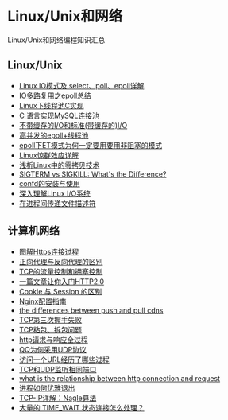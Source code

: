 # Linux/Unix和网络
Linux/Unix和网络编程知识汇总

## Linux/Unix
- [Linux IO模式及 select、poll、epoll详解](https://segmentfault.com/a/1190000003063859)
- [IO多路复用之epoll总结](https://www.cnblogs.com/Anker/archive/2013/08/17/3263780.html)
- [Linux下线程池C实现](https://blog.csdn.net/woxiaohahaa/article/details/51510747)
- [C 语言实现MySQL连接池](https://blog.csdn.net/qq_36359022/article/details/78771282)
- [不带缓存的I/O和标准(带缓存的)I/O](https://www.cnblogs.com/youxin/p/4061813.html)
- [高并发的epoll+线程池](https://blog.csdn.net/libaineu2004/article/details/72822558)
- [epoll下ET模式为何一定要用要用非阻塞的模式](https://blog.csdn.net/ldw662523/article/details/79912070)
- [Linux惊群效应详解](https://blog.csdn.net/lyztyycode/article/details/78648798)
- [浅析Linux中的零拷贝技术](https://www.jianshu.com/p/fad3339e3448)
- [SIGTERM vs SIGKILL: What's the Difference?](https://linuxhandbook.com/sigterm-vs-sigkill/#:~:text=SIGTERM%20gracefully%20kills%20the%20process,the%20child%20processes%20as%20well.)
- [confd的安装与使用](https://blog.csdn.net/bbwangj/article/details/82953786)
- [深入理解Linux I/O系统](https://mp.weixin.qq.com/s/xog7NR0j9930-ayb18svVg)
- [在进程间传递文件描述符](https://www.cnblogs.com/tianzeng/p/10792563.html)

## 计算机网络
- [图解Https连接过程](https://blog.csdn.net/jinrumorijuesha/article/details/79655561)
- [正向代理与反向代理的区别](https://cloud.tencent.com/developer/article/1418457)
- [TCP的流量控制和拥塞控制](https://blog.csdn.net/yechaodechuntian/article/details/25429143)
- [一篇文章让你入门HTTP2.0](https://segmentfault.com/a/1190000016656529)
- [Cookie 与 Session 的区别](https://juejin.im/entry/5766c29d6be3ff006a31b84e)
- [Nginx配置指南](https://www.jianshu.com/p/4ee4098f2bbd)
- [the differences between push and pull cdns](http://www.travelblogadvice.com/technical/the-differences-between-push-and-pull-cdns/)
- [TCP第三次握手失败](https://www.cnblogs.com/heyonggang/p/3386415.html)
- [TCP粘包、拆包问题](https://network.51cto.com/art/201910/604438.htm)
- [http请求与响应全过程](https://blog.csdn.net/pmt123456/article/details/55216555)
- [QQ为何采用UDP协议](https://blog.csdn.net/junjunba2689/article/details/82593124#comments)
- [访问一个URL经历了哪些过程](https://blog.csdn.net/Myxyj/article/details/80027700?depth_1-utm_source=distribute.pc_relevant.none-task-blog-BlogCommendFromMachineLearnPai2-1&utm_source=distribute.pc_relevant.none-task-blog-BlogCommendFromMachineLearnPai2-1)
- [TCP和UDP监听相同端口](https://blog.51cto.com/12083623/2362539)
- [what is the relationship between http connection and request
](https://stackoverflow.com/questions/34034341/what-is-the-relationship-between-http-connection-and-request#:~:text=HTTP%20connections%20%2D%20client%20and%20server,a%20connection%20with%20the%20server.)
- [进程如何优雅退出](https://juejin.cn/post/6844904121057673223)
- [TCP-IP详解：Nagle算法](https://blog.csdn.net/wdscq1234/article/details/52432095)
- [大量的 TIME_WAIT 状态连接怎么处理？](https://cloud.tencent.com/developer/article/1675933)
